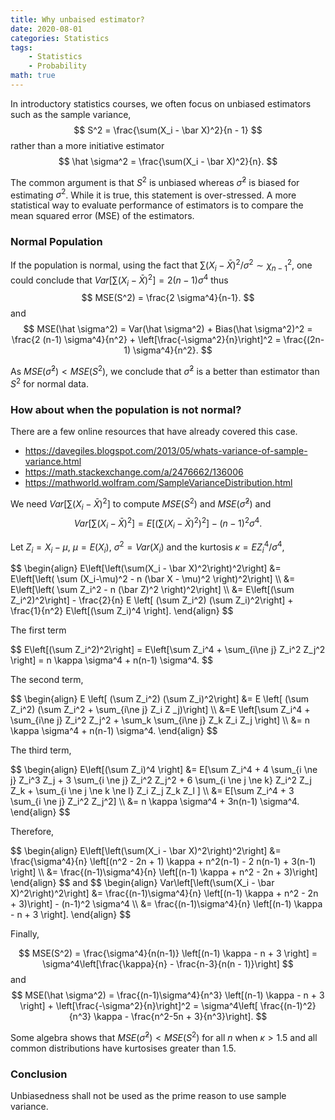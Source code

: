 ```yaml
---
title: Why unbaised estimator?
date: 2020-08-01
categories: Statistics
tags: 
    - Statistics
    - Probability
math: true
---
```


In introductory statistics courses, we often focus on unbiased estimators such as the sample variance,
$$
S^2 = \frac{\sum(X_i - \bar X)^2}{n - 1}
$$
rather than a more initiative estimator
$$
\hat \sigma^2 = \frac{\sum(X_i - \bar X)^2}{n}.
$$

The common argument is that $S^2$ is unbiased whereas $\hat \sigma^2$ is biased for estimating $\sigma^2$. While it is true, this statement is over-stressed. A more statistical way to evaluate performance of estimators is to compare the mean squared error (MSE) of the estimators. 

### Normal Population

If the population is normal, using the fact that
$\sum(X_i - \bar X)^2 / \sigma^2 \sim \chi^2_{n-1}$, one could conclude that $Var[\sum(X_i - \bar X)^2] = 2(n-1) \sigma^4$ thus
$$
MSE(S^2) = \frac{2 \sigma^4}{n-1}.
$$
and
$$
MSE(\hat \sigma^2) = Var(\hat \sigma^2) + Bias(\hat \sigma^2)^2 = \frac{2 (n-1) \sigma^4}{n^2} + \left[\frac{-\sigma^2}{n}\right]^2 = \frac{(2n-1) \sigma^4}{n^2}.
$$

As $MSE(\hat \sigma^2) < MSE(S^2)$, we conclude that $\hat \sigma^2$ is a better than estimator than $S^2$ for normal data.

### How about when the population is not normal?

There are a few online resources that have already covered this case.

- https://davegiles.blogspot.com/2013/05/whats-variance-of-sample-variance.html
- https://math.stackexchange.com/a/2476662/136006
- https://mathworld.wolfram.com/SampleVarianceDistribution.html

We need $Var\left[\sum(X_i - \bar X)^2\right]$ to compute $MSE(S^2)$ and $MSE(\hat \sigma^2)$ and
$$
Var\left[\sum(X_i - \bar X)^2\right] =  E\left[\left(\sum(X_i - \bar X)^2\right)^2\right] - (n-1)^2\sigma^4.
$$ 

Let $Z_i = X_i - \mu$, $\mu = E(X_i)$, $\sigma^2 = Var(X_i)$ and the kurtosis $\kappa = E Z_i^4/\sigma^4$,

<span>
$$
\begin{align}
E\left[\left(\sum(X_i - \bar X)^2\right)^2\right] &= E\left[\left( \sum (X_i-\mu)^2 - n (\bar X - \mu)^2 \right)^2\right] \\
&= E\left[\left( \sum Z_i^2 - n (\bar Z)^2 \right)^2\right] \\
&= E\left[(\sum Z_i^2)^2\right] - \frac{2}{n} E \left[ (\sum Z_i^2) (\sum Z_i)^2\right] + \frac{1}{n^2} E\left[(\sum Z_i)^4 \right].
\end{align}
$$
</span>

The first term

<span>
$$
E\left[(\sum Z_i^2)^2\right] = E\left[\sum Z_i^4 + \sum_{i\ne j} Z_i^2 Z_j^2 \right] = n \kappa \sigma^4 + n(n-1) \sigma^4.
$$
</span>

The second term,

<span>
$$
\begin{align}
E \left[ (\sum Z_i^2) (\sum Z_i)^2\right] &= E \left[ (\sum Z_i^2) (\sum Z_i^2 + \sum_{i\ne j} Z_i Z
_j)\right] \\
&=E \left[\sum Z_i^4 + \sum_{i\ne j} Z_i^2 Z_j^2 + \sum_k \sum_{i\ne j} Z_k Z_i Z_j \right] \\
&= n \kappa \sigma^4 + n(n-1) \sigma^4.
\end{align}
$$
</span>

The third term,

<span>
$$
\begin{align}
E\left[(\sum Z_i)^4 \right] &= E[\sum Z_i^4 + 4 \sum_{i \ne j} Z_i^3 Z_j + 3 \sum_{i \ne j} Z_i^2 Z_j^2 + 6 \sum_{i \ne j \ne k} Z_i^2 Z_j Z_k +  \sum_{i \ne j \ne k \ne l} Z_i Z_j Z_k Z_l ] \\
&= E[\sum Z_i^4 + 3 \sum_{i \ne j} Z_i^2 Z_j^2] \\
&= n \kappa \sigma^4 + 3n(n-1) \sigma^4.
\end{align}
$$
</span>


Therefore,

<span>
$$
\begin{align}
E\left[\left(\sum(X_i - \bar X)^2\right)^2\right] &= \frac{\sigma^4}{n} \left[(n^2 - 2n + 1) \kappa + n^2(n-1) - 2 n(n-1) + 3(n-1) \right] \\
&= \frac{(n-1)\sigma^4}{n} \left[(n-1) \kappa + n^2 - 2n + 3)\right]
\end{align}
$$
</span>
and
<span>
$$
\begin{align}
Var\left[\left(\sum(X_i - \bar X)^2\right)^2\right] &=  \frac{(n-1)\sigma^4}{n} \left[(n-1) \kappa + n^2 - 2n + 3)\right] - (n-1)^2 \sigma^4 \\
&= \frac{(n-1)\sigma^4}{n} \left[(n-1) \kappa - n + 3 \right].
\end{align}
$$
</span>


Finally,

$$
MSE(S^2) = \frac{\sigma^4}{n(n-1)} \left[(n-1) \kappa - n + 3 \right] = \sigma^4\left[\frac{\kappa}{n} - \frac{n-3}{n(n - 1)}\right]
$$
and
$$
MSE(\hat \sigma^2) = \frac{(n-1)\sigma^4}{n^3} \left[(n-1) \kappa - n + 3 \right] + \left[\frac{-\sigma^2}{n}\right]^2 =  \sigma^4\left[ \frac{(n-1)^2}{n^3} \kappa - \frac{n^2-5n + 3}{n^3}\right].
$$

Some algebra shows that $MSE(\hat \sigma^2) < MSE(S^2)$ for all $n$ when $\kappa > 1.5$ and all common distributions have kurtosises greater than 1.5.


### Conclusion

Unbiasedness shall not be used as the prime reason to use sample variance.
